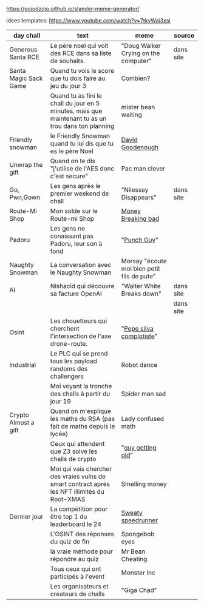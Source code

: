 
https://gojodzojo.github.io/slander-meme-generator/

idees templates:
https://www.youtube.com/watch?v=7tkvWaj3xsI


| day chall             | text                                                                                                | meme                                                                                                               | source    |
| --------------------- | --------------------------------------------------------------------------------------------------- | ------------------------------------------------------------------------------------------------------------------ | --------- |
| Generous Santa RCE    | Le père noel qui voit des RCE dans sa liste de souhaits.                                            | "Doug Walker Crying on the computer"                                                                               | dans site |
| Santa Magic Sack Game | Quand tu vois le score que tu dois faire au jeu du jour 3                                           | Combien?                                                                                                           |           |
|                       | Quand tu as fini le chall du jour en 5 minutes, mais que maintenant tu as un trou dans ton planning | mister bean waiting                                                                                                |           |
| Friendly snowman      | le Friendly Snowman quand tu lui dis que tu es le père Noel                                         | [David Goodenough](https://tenor.com/view/david-goodenough-joueur-du-grenier-jdg-gif-11860845)                     |           |
| Unwrap the gift       | Quand on te dis "j'utilise de  l'AES donc c'est secure"                                             | Pac man clever                                                                                                     |           |
| Go, Pwn,Gown          | Les gens après le premier weekend de chall                                                          | "Nilessey Disappears"                                                                                              | dans site |
| Route-Mi Shop         | Mon solde sur le Route-mi Shop                                                                      | [Money Breaking bad](https://tenor.com/view/money-breaking-bad-sleep-on-money-lay-on-money-money-pile-gif-5382667) |           |
| Padoru<br>            | Les gens ne conaissant pas Padoru, leur son à fond                                                  | "[Punch Guy](https://tenor.com/view/lmao-gif-27165693)"                                                            |           |
| Naughty Snowman       | La conversation avec le Naughty Snowman                                                             | Morsay "écoute moi bien petit fils de pute"                                                                        |           |
| AI                    | Nishacid qui découvre sa facture OpenAI                                                             | "Walter White Breaks down"                                                                                         | dans site |
|                       |                                                                                                     |                                                                                                                    | dans site |
| Osint                 | Les chouetteurs qui cherchent l'intersection de l'axe drone-route.                                  | "[Pepe silva complotiste](https://www.youtube.com/watch?v=_nTpsv9PNqo)"                                            |           |
| Industrial            | Le PLC qui se prend tous les payload randoms des challengers                                        | Robot dance                                                                                                        |           |
|                       | Moi voyant la tronche des challs à partir du jour 19                                                | Spider man sad                                                                                                     |           |
| Crypto Almost a gift  | Quand on m'explique les maths du RSA (pas fait de maths depuis le lycée)                            | Lady confused math                                                                                                 |           |
|                       | Ceux qui attendent que Z3 solve les challs de crypto                                                | "[guy getting old]()"                                                                                              |           |
|                       | Moi qui vais chercher des vraies vulns de smart contract après les NFT illimités du Root-XMAS       | Smelling money                                                                                                     |           |
| Dernier jour          | La compétition pour être top 1 du leaderboard le 24                                                 | [Sweaty speedrunner](https://tenor.com/search/sweaty-speedrunner-gifs)                                             |           |
|                       | L'OSINT des réponses du quiz de fin                                                                 | Spongebob eyes                                                                                                     |           |
|                       | la vraie méthode pour répondre au quiz                                                              | Mr Bean Cheating                                                                                                   |           |
|                       | Tous ceux qui ont participés à l'event                                                              | Monster Inc                                                                                                        |           |
|                       | Les organisateurs et créateurs de challs                                                            | "Giga Chad"                                                                                                        |           |
